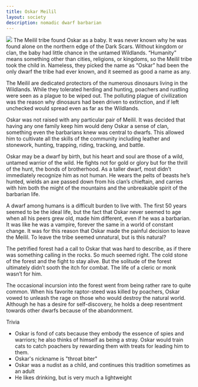 ```yaml
---
title: Oskar Meilil
layout: society
description: nomadic dwarf barbarian
---
```

<img src="https://www.dropbox.com/scl/fi/wn9o7n82bkgt4md3jtxqi/Oskar-Meilil.png?rlkey=itah2mgyj5oxd2zj47av0fr4u&dl=0&raw=1" class="headshot">
The Meilil tribe found Oskar as a baby. It was never known why he was found alone on the northern edge of the Dark Scars. Without kingdom or clan, the baby had little chance in the untamed Wildlands. “Humanity” means something other than cities, religions, or kingdoms, so the Meilil tribe took the child in. Nameless, they picked the name as “Oskar” had been the only dwarf the tribe had ever known, and it seemed as good a name as any.

The Meilil are dedicated protectors of the numerous dinosaurs living in the Wildlands. While they tolerated herding and hunting, poachers and rustling were seen as a plague to be wiped out. The polluting plague of civilization was the reason why dinosaurs had been driven to extinction, and if left unchecked would spread even as far as the Wildlands.

Oskar was not raised with any particular pair of Meilil. It was decided that having any one family keep him would deny Oskar a sense of clan, something even the barbarians knew was central to dwarfs. This allowed him to cultivate all the skills of the community including leather and stonework, hunting, trapping, riding, tracking, and battle. 

Oskar may be a dwarf by birth, but his heart and soul are those of a wild, untamed warrior of the wild. He fights not for gold or glory but for the thrill of the hunt, the bonds of brotherhood. As a taller dwarf, most didn’t immediately recognize him as not human. He wears the pelts of beasts he’s hunted, wields an axe passed down from his clan’s chieftain, and carries with him both the might of the mountains and the unbreakable spirit of the barbarian life.

A dwarf among humans is a difficult burden to live with. The first 50 years seemed to be the ideal life, but the fact that Oskar never seemed to age when all his peers grew old, made him different, even if he was a barbarian. It was like he was a vampire, forever the same in a world of constant change. It was for this reason that Oskar made the painful decision to leave the Meilil. To leave the tribe seemed unnatural, but is this natural?

The petrified forest had a call to Oskar that was hard to describe, as if there was something calling in the rocks. So much seemed right. The cold stone of the forest and the fight to stay alive. But the solitude of the forest ultimately didn’t sooth the itch for combat. The life of a cleric or monk wasn’t for him.

The occasional incursion into the forest went from being rather rare to quite common. When his favorite raptor-steed was killed by poachers, Oskar vowed to unleash the rage on those who would destroy the natural world. Although he has a desire for self-discovery, he holds a deep resentment towards other dwarfs because of the abandonment.

Trivia
- Oskar is fond of cats because they embody the essence of spies and warriors; he also thinks of himself as being a stray. Oskar would train cats to catch poachers by rewarding them with treats for leading him to them.
- Oskar's nickname is "throat biter"
- Oskar was a nudist as a child, and continues this tradition sometimes as an adult
- He likes drinking, but is very much a lightweight
